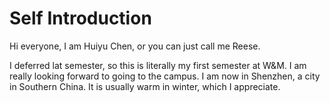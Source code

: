 # Self Introduction

Hi everyone, I am Huiyu Chen, or you can just call me Reese.

I deferred lat semester, so this is literally my first semester at W&M. I am really looking forward to going to the campus.
I am now in Shenzhen, a city in Southern China. It is usually warm in winter, which I appreciate.
